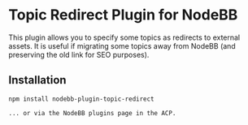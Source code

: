# Topic Redirect Plugin for NodeBB

This plugin allows you to specify some topics as redirects to external assets. It is useful if migrating some topics away from NodeBB (and preserving the old link for SEO purposes).

## Installation

    npm install nodebb-plugin-topic-redirect

    ... or via the NodeBB plugins page in the ACP.